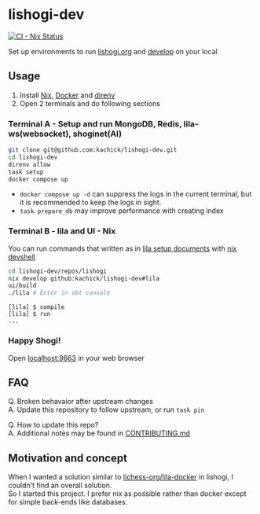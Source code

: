 # lishogi-dev

[![CI - Nix Status](https://github.com/kachick/lishogi-dev/actions/workflows/ci-nix.yml/badge.svg?branch=main)](https://github.com/kachick/lishogi-dev/actions/workflows/ci-nix.yml?query=branch%3Amain+)

Set up environments to run [lishogi.org](https://lishogi.org/) and [develop](https://github.com/WandererXII/lishogi) on your local

## Usage

1. Install [Nix](https://github.com/DeterminateSystems/nix-installer), [Docker](https://www.docker.com/) and [direnv](https://github.com/direnv/direnv)
1. Open 2 terminals and do following sections

### Terminal A - Setup and run MongoDB, Redis, lila-ws(websocket), shoginet(AI)

```bash
git clone git@github.com:kachick/lishogi-dev.git
cd lishogi-dev
direnv allow
task setup
docker compose up
```

- `docker compose up -d` can suppress the logs in the current terminal, but it is recommended to keep the logs in sight.
- `task prepare_db` may improve performance with creating index

### Terminal B - lila and UI - Nix

You can run commands that written as in [lila setup documents](https://github.com/lichess-org/lila/wiki/Lichess-Development-Onboarding) with [nix devshell](flake.nix)

```bash
cd lishogi-dev/repos/lishogi
nix develop github:kachick/lishogi-dev#lila
ui/build
./lila # Enter in sbt console
```

```console
[lila] $ compile
[lila] $ run
...
```

### Happy Shogi!

Open [localhost:9663](http://localhost:9663/) in your web browser

## FAQ

Q. Broken behavaior after upstream changes\
A. Update this repository to follow upstream, or run `task pin`

Q. How to update this repo?\
A. Additional notes may be found in [CONTRIBUTING.md](CONTRIBUTING.md)

## Motivation and concept

When I wanted a solution similar to [lichess-org/lila-docker](https://github.com/lichess-org/lila-docker) in lishogi, I couldn't find an overall solution.\
So I started this project. I prefer nix as possible rather than docker except for simple back-ends like databases.
